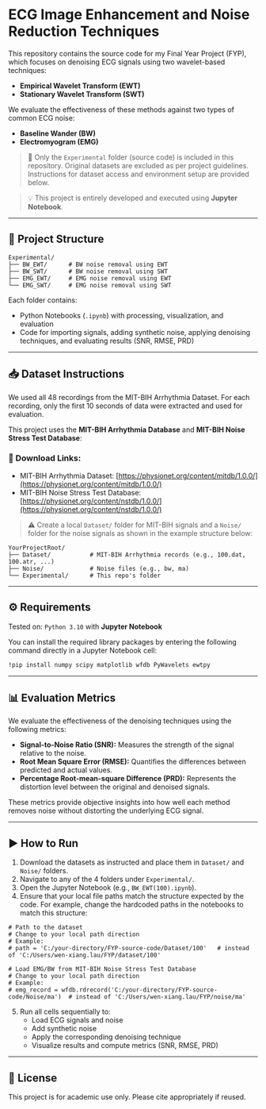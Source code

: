 # ECG Image Enhancement and Noise Reduction Techniques

This repository contains the source code for my Final Year Project (FYP), which focuses on denoising ECG signals using two wavelet-based techniques:
- **Empirical Wavelet Transform (EWT)**
- **Stationary Wavelet Transform (SWT)**

We evaluate the effectiveness of these methods against two types of common ECG noise:
- **Baseline Wander (BW)**
- **Electromyogram (EMG)**

> 📁 Only the `Experimental` folder (source code) is included in this repository. Original datasets are excluded as per project guidelines. Instructions for dataset access and environment setup are provided below.

> 💡 This project is entirely developed and executed using **Jupyter Notebook**.

---

## 📁 Project Structure

```
Experimental/
├── BW_EWT/      # BW noise removal using EWT
├── BW_SWT/      # BW noise removal using SWT
├── EMG_EWT/     # EMG noise removal using EWT
└── EMG_SWT/     # EMG noise removal using SWT
```

Each folder contains:
- Python Notebooks (`.ipynb`) with processing, visualization, and evaluation
- Code for importing signals, adding synthetic noise, applying denoising techniques, and evaluating results (SNR, RMSE, PRD)

---

## 📥 Dataset Instructions

We used all 48 recordings from the MIT-BIH Arrhythmia Dataset. For each recording, only the first 10 seconds of data were extracted and used for evaluation.

This project uses the **MIT-BIH Arrhythmia Database** and **MIT-BIH Noise Stress Test Database**:

### 🔗 Download Links:
- MIT-BIH Arrhythmia Dataset: [https://physionet.org/content/mitdb/1.0.0/](https://physionet.org/content/mitdb/1.0.0/)
- MIT-BIH Noise Stress Test Database: [https://physionet.org/content/nstdb/1.0.0/](https://physionet.org/content/nstdb/1.0.0/)

> ⚠️ Create a local `Dataset/` folder for MIT-BIH signals and a `Noise/` folder for the noise signals as shown in the example structure below:

```
YourProjectRoot/
├── Dataset/           # MIT-BIH Arrhythmia records (e.g., 100.dat, 100.atr, ...)
├── Noise/             # Noise files (e.g., bw, ma)
└── Experimental/      # This repo's folder
```

---

## ⚙️ Requirements

Tested on: `Python 3.10` with **Jupyter Notebook**

You can install the required library packages by entering the following command directly in a Jupyter Notebook cell:

```bash
!pip install numpy scipy matplotlib wfdb PyWavelets ewtpy
```

---

## 📊 Evaluation Metrics

We evaluate the effectiveness of the denoising techniques using the following metrics:

- **Signal-to-Noise Ratio (SNR):** Measures the strength of the signal relative to the noise.
- **Root Mean Square Error (RMSE):** Quantifies the differences between predicted and actual values.
- **Percentage Root-mean-square Difference (PRD):** Represents the distortion level between the original and denoised signals.

These metrics provide objective insights into how well each method removes noise without distorting the underlying ECG signal.

---

## ▶️ How to Run

1. Download the datasets as instructed and place them in `Dataset/` and `Noise/` folders.
2. Navigate to any of the 4 folders under `Experimental/`.
3. Open the Jupyter Notebook (e.g., `BW_EWT(100).ipynb`).
4. Ensure that your local file paths match the structure expected by the code. For example, change the hardcoded paths in the notebooks to match this structure:
```
# Path to the dataset
# Change to your local path direction
# Example:
# path = 'C:/your-directory/FYP-source-code/Dataset/100'   # instead of 'C:/Users/wen-xiang.lau/FYP/dataset/100'

# Load EMG/BW from MIT-BIH Noise Stress Test Database
# Change to your local path direction
# Example:
# emg_record = wfdb.rdrecord('C:/your-directory/FYP-source-code/Noise/ma')  # instead of 'C:/Users/wen-xiang.lau/FYP/noise/ma'
```
5. Run all cells sequentially to:
   - Load ECG signals and noise
   - Add synthetic noise
   - Apply the corresponding denoising technique
   - Visualize results and compute metrics (SNR, RMSE, PRD)

---

## 📄 License

This project is for academic use only. Please cite appropriately if reused.
